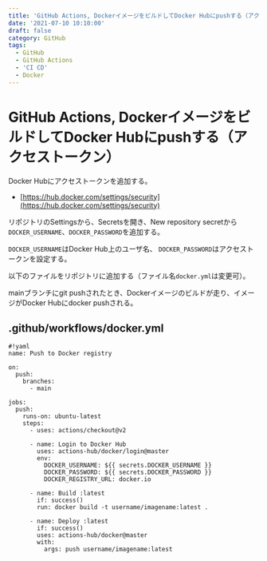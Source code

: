 ```yaml
---
title: 'GitHub Actions, DockerイメージをビルドしてDocker Hubにpushする（アクセストークン）'
date: '2021-07-10 10:10:00'
draft: false
category: GitHub
tags:
  - GitHub
  - GitHub Actions
  - 'CI CD'
  - Docker
---
```


# GitHub Actions, DockerイメージをビルドしてDocker Hubにpushする（アクセストークン）

Docker Hubにアクセストークンを追加する。

- [https://hub.docker.com/settings/security](https://hub.docker.com/settings/security)

リポジトリのSettingsから、Secretsを開き、New repository secretから
`DOCKER_USERNAME`、`DOCKER_PASSWORD`を追加する。

`DOCKER_USERNAME`はDocker Hub上のユーザ名、
`DOCKER_PASSWORD`はアクセストークンを設定する。

以下のファイルをリポジトリに追加する（ファイル名`docker.yml`は変更可）。

mainブランチにgit pushされたとき、Dockerイメージのビルドが走り、イメージがDocker Hubにdocker pushされる。


## .github/workflows/docker.yml
```
#!yaml
name: Push to Docker registry

on:
  push:
    branches:
      - main

jobs:
  push:
    runs-on: ubuntu-latest
    steps:
      - uses: actions/checkout@v2

      - name: Login to Docker Hub
        uses: actions-hub/docker/login@master
        env:
          DOCKER_USERNAME: ${{ secrets.DOCKER_USERNAME }}
          DOCKER_PASSWORD: ${{ secrets.DOCKER_PASSWORD }}
          DOCKER_REGISTRY_URL: docker.io

      - name: Build :latest
        if: success()
        run: docker build -t username/imagename:latest .

      - name: Deploy :latest
        if: success()
        uses: actions-hub/docker@master
        with:
          args: push username/imagename:latest
```

